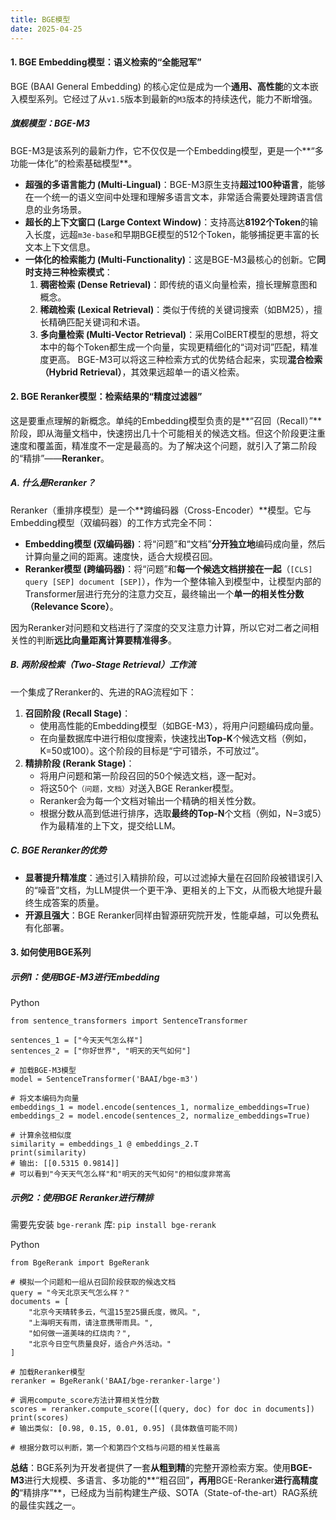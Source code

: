 ```yaml
---
title: BGE模型
date: 2025-04-25 
---
```


#### **1. BGE Embedding模型：语义检索的“全能冠军”**
BGE (BAAI General Embedding) 的核心定位是成为一个**通用、高性能**的文本嵌入模型系列。它经过了从`v1.5`版本到最新的`M3`版本的持续迭代，能力不断增强。

##### **旗舰模型：BGE-M3**
BGE-M3是该系列的最新力作，它不仅仅是一个Embedding模型，更是一个**“多功能一体化”的检索基础模型**。

+ **超强的多语言能力 (Multi-Lingual)**：BGE-M3原生支持**超过100种语言**，能够在一个统一的语义空间中处理和理解多语言文本，非常适合需要处理跨语言信息的业务场景。
+ **超长的上下文窗口 (Large Context Window)**：支持高达**8192个Token**的输入长度，远超`m3e-base`和早期BGE模型的512个Token，能够捕捉更丰富的长文本上下文信息。
+ **一体化的检索能力 (Multi-Functionality)**：这是BGE-M3最核心的创新。它**同时支持三种检索模式**：
    1. **稠密检索 (Dense Retrieval)**：即传统的语义向量检索，擅长理解意图和概念。
    2. **稀疏检索 (Lexical Retrieval)**：类似于传统的关键词搜索（如BM25），擅长精确匹配关键词和术语。
    3. **多向量检索 (Multi-Vector Retrieval)**：采用ColBERT模型的思想，将文本中的每个Token都生成一个向量，实现更精细化的“词对词”匹配，精准度更高。 BGE-M3可以将这三种检索方式的优势结合起来，实现**混合检索（Hybrid Retrieval）**，其效果远超单一的语义检索。

#### **2. BGE Reranker模型：检索结果的“精度过滤器”**
这是要重点理解的新概念。单纯的Embedding模型负责的是**“召回（Recall）”**阶段，即从海量文档中，快速捞出几十个可能相关的候选文档。但这个阶段更注重速度和覆盖面，精准度不一定是最高的。为了解决这个问题，就引入了第二阶段的“精排”——**Reranker**。

##### **A. 什么是Reranker？**
Reranker（重排序模型）是一个**跨编码器（Cross-Encoder）**模型。它与Embedding模型（双编码器）的工作方式完全不同：

+ **Embedding模型 (双编码器)**：将“问题”和“文档”**分开独立地**编码成向量，然后计算向量之间的距离。速度快，适合大规模召回。
+ **Reranker模型 (跨编码器)**：将“问题”和**每一个候选文档拼接在一起**（`[CLS] query [SEP] document [SEP]`），作为一个整体输入到模型中，让模型内部的Transformer层进行充分的注意力交互，最终输出一个**单一的相关性分数（Relevance Score）**。

因为Reranker对问题和文档进行了深度的交叉注意力计算，所以它对二者之间相关性的判断**远比向量距离计算要精准得多**。

##### **B. 两阶段检索（Two-Stage Retrieval）工作流**
一个集成了Reranker的、先进的RAG流程如下：

1. **召回阶段 (Recall Stage)**：
    - 使用高性能的Embedding模型（如BGE-M3），将用户问题编码成向量。
    - 在向量数据库中进行相似度搜索，快速找出**Top-K**个候选文档（例如，K=50或100）。这个阶段的目标是“宁可错杀，不可放过”。
2. **精排阶段 (Rerank Stage)**：
    - 将用户问题和第一阶段召回的50个候选文档，逐一配对。
    - 将这50个`（问题，文档）`对送入BGE Reranker模型。
    - Reranker会为每一个文档对输出一个精确的相关性分数。
    - 根据分数从高到低进行排序，选取**最终的Top-N**个文档（例如，N=3或5）作为最精准的上下文，提交给LLM。

##### **C. BGE Reranker的优势**
+ **显著提升精准度**：通过引入精排阶段，可以过滤掉大量在召回阶段被错误引入的“噪音”文档，为LLM提供一个更干净、更相关的上下文，从而极大地提升最终生成答案的质量。
+ **开源且强大**：BGE Reranker同样由智源研究院开发，性能卓越，可以免费私有化部署。

#### **3. 如何使用BGE系列**
##### **示例1：使用BGE-M3进行Embedding**
Python

```plain
from sentence_transformers import SentenceTransformer

sentences_1 = ["今天天气怎么样"]
sentences_2 = ["你好世界", "明天的天气如何"]

# 加载BGE-M3模型
model = SentenceTransformer('BAAI/bge-m3')

# 将文本编码为向量
embeddings_1 = model.encode(sentences_1, normalize_embeddings=True)
embeddings_2 = model.encode(sentences_2, normalize_embeddings=True)

# 计算余弦相似度
similarity = embeddings_1 @ embeddings_2.T
print(similarity)
# 输出: [[0.5315 0.9814]] 
# 可以看到"今天天气怎么样"和"明天的天气如何"的相似度非常高
```

##### **示例2：使用BGE Reranker进行精排**
需要先安装 `bge-rerank` 库: `pip install bge-rerank`

Python

```plain
from BgeRerank import BgeRerank

# 模拟一个问题和一组从召回阶段获取的候选文档
query = "今天北京天气怎么样？"
documents = [
    "北京今天晴转多云，气温15至25摄氏度，微风。",
    "上海明天有雨，请注意携带雨具。",
    "如何做一道美味的红烧肉？",
    "北京今日空气质量良好，适合户外活动。"
]

# 加载Reranker模型
reranker = BgeRerank('BAAI/bge-reranker-large')

# 调用compute_score方法计算相关性分数
scores = reranker.compute_score([(query, doc) for doc in documents])
print(scores)
# 输出类似: [0.98, 0.15, 0.01, 0.95] (具体数值可能不同)

# 根据分数可以判断，第一个和第四个文档与问题的相关性最高
```

**总结**：BGE系列为开发者提供了一套**从粗到精**的完整开源检索方案。使用**BGE-M3**进行大规模、多语言、多功能的**“粗召回”**，再用**BGE-Reranker**进行高精度的**“精排序”**，已经成为当前构建生产级、SOTA（State-of-the-art）RAG系统的最佳实践之一。

